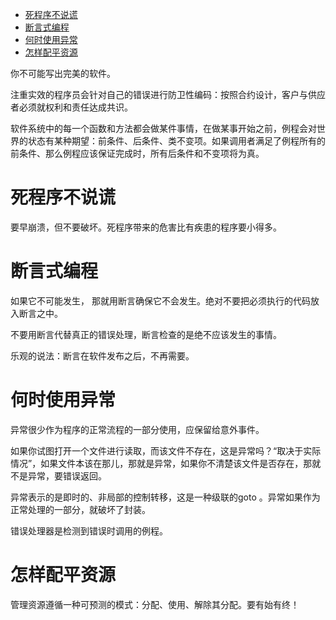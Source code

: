 - [死程序不说谎](#死程序不说谎)
- [断言式编程](#断言式编程)
- [何时使用异常](#何时使用异常)
- [怎样配平资源](#怎样配平资源)


你不可能写出完美的软件。

注重实效的程序员会针对自己的错误进行防卫性编码：按照合约设计，客户与供应者必须就权利和责任达成共识。

软件系统中的每一个函数和方法都会做某件事情，在做某事开始之前，例程会对世界的状态有某种期望：前条件、后条件、类不变项。如果调用者满足了例程所有的前条件、那么例程应该保证完成时，所有后条件和不变项将为真。

# 死程序不说谎

要早崩溃，但不要破坏。死程序带来的危害比有疾患的程序要小得多。

# 断言式编程
如果它不可能发生， 那就用断言确保它不会发生。绝对不要把必须执行的代码放入断言之中。

不要用断言代替真正的错误处理，断言检查的是绝不应该发生的事情。

乐观的说法：断言在软件发布之后，不再需要。

# 何时使用异常
异常很少作为程序的正常流程的一部分使用，应保留给意外事件。

如果你试图打开一个文件进行读取，而该文件不存在，这是异常吗？“取决于实际情况”，如果文件本该在那儿，那就是异常，如果你不清楚该文件是否存在，那就不是异常，要错误返回。

异常表示的是即时的、非局部的控制转移，这是一种级联的goto 。异常如果作为正常处理的一部分，就破坏了封装。

错误处理器是检测到错误时调用的例程。

# 怎样配平资源

管理资源遵循一种可预测的模式：分配、使用、解除其分配。要有始有终！
